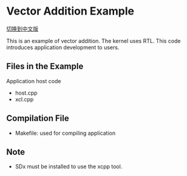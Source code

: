 Vector Addition Example 
============================================

[切换到中文版](./README_CN.md)

This is an example of vector addition. The kernel uses RTL.
This code introduces application development to users.

Files in the Example
----------------------
Application host code

- host.cpp
- xcl.cpp 

Compilation File
--------------------------------
* Makefile: used for compiling application

Note
--------------------------------
* SDx must be installed to use the xcpp tool.


